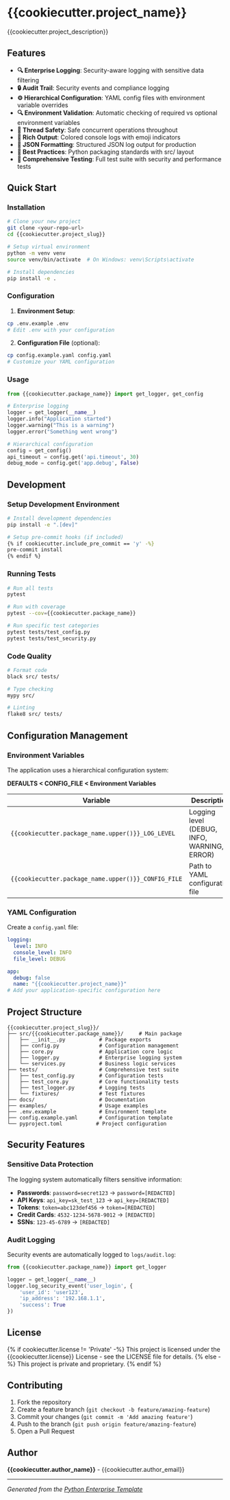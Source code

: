 # {{cookiecutter.project_name}}

{{cookiecutter.project_description}}

## Features

- **🔍 Enterprise Logging**: Security-aware logging with sensitive data filtering
- **🔒 Audit Trail**: Security events and compliance logging
- **⚙️ Hierarchical Configuration**: YAML config files with environment variable overrides
- **🔍 Environment Validation**: Automatic checking of required vs optional environment variables
- **🧵 Thread Safety**: Safe concurrent operations throughout
- **🎨 Rich Output**: Colored console logs with emoji indicators
- **📝 JSON Formatting**: Structured JSON log output for production
- **📁 Best Practices**: Python packaging standards with src/ layout
- **🧪 Comprehensive Testing**: Full test suite with security and performance tests

## Quick Start

### Installation

```bash
# Clone your new project
git clone <your-repo-url>
cd {{cookiecutter.project_slug}}

# Setup virtual environment
python -m venv venv
source venv/bin/activate  # On Windows: venv\Scripts\activate

# Install dependencies
pip install -e .
```

### Configuration

1. **Environment Setup**:

```bash
cp .env.example .env
# Edit .env with your configuration
```

2. **Configuration File** (optional):

```bash
cp config.example.yaml config.yaml
# Customize your YAML configuration
```

### Usage

```python
from {{cookiecutter.package_name}} import get_logger, get_config

# Enterprise logging
logger = get_logger(__name__)
logger.info("Application started")
logger.warning("This is a warning")
logger.error("Something went wrong")

# Hierarchical configuration
config = get_config()
api_timeout = config.get('api.timeout', 30)
debug_mode = config.get('app.debug', False)
```

## Development

### Setup Development Environment

```bash
# Install development dependencies
pip install -e ".[dev]"

# Setup pre-commit hooks (if included)
{% if cookiecutter.include_pre_commit == 'y' -%}
pre-commit install
{% endif %}
```

### Running Tests

```bash
# Run all tests
pytest

# Run with coverage
pytest --cov={{cookiecutter.package_name}}

# Run specific test categories
pytest tests/test_config.py
pytest tests/test_security.py
```

### Code Quality

```bash
# Format code
black src/ tests/

# Type checking
mypy src/

# Linting
flake8 src/ tests/
```

## Configuration Management

### Environment Variables

The application uses a hierarchical configuration system:

**DEFAULTS < CONFIG_FILE < Environment Variables**

| Variable                                            | Description                                 | Required |
| --------------------------------------------------- | ------------------------------------------- | -------- |
| `{{cookiecutter.package_name.upper()}}_LOG_LEVEL`   | Logging level (DEBUG, INFO, WARNING, ERROR) | No       |
| `{{cookiecutter.package_name.upper()}}_CONFIG_FILE` | Path to YAML configuration file             | No       |

### YAML Configuration

Create a `config.yaml` file:

```yaml
logging:
  level: INFO
  console_level: INFO
  file_level: DEBUG

app:
  debug: false
  name: "{{cookiecutter.project_name}}"
# Add your application-specific configuration here
```

## Project Structure

```
{{cookiecutter.project_slug}}/
├── src/{{cookiecutter.package_name}}/     # Main package
│   ├── __init__.py           # Package exports
│   ├── config.py             # Configuration management
│   ├── core.py               # Application core logic
│   ├── logger.py             # Enterprise logging system
│   └── services.py           # Business logic services
├── tests/                    # Comprehensive test suite
│   ├── test_config.py        # Configuration tests
│   ├── test_core.py          # Core functionality tests
│   ├── test_logger.py        # Logging tests
│   └── fixtures/             # Test fixtures
├── docs/                     # Documentation
├── examples/                 # Usage examples
├── .env.example              # Environment template
├── config.example.yaml       # Configuration template
└── pyproject.toml           # Project configuration
```

## Security Features

### Sensitive Data Protection

The logging system automatically filters sensitive information:

- **Passwords**: `password=secret123` → `password=[REDACTED]`
- **API Keys**: `api_key=sk_test_123` → `api_key=[REDACTED]`
- **Tokens**: `token=abc123def456` → `token=[REDACTED]`
- **Credit Cards**: `4532-1234-5678-9012` → `[REDACTED]`
- **SSNs**: `123-45-6789` → `[REDACTED]`

### Audit Logging

Security events are automatically logged to `logs/audit.log`:

```python
from {{cookiecutter.package_name}} import get_logger

logger = get_logger(__name__)
logger.log_security_event('user_login', {
    'user_id': 'user123',
    'ip_address': '192.168.1.1',
    'success': True
})
```

## License

{% if cookiecutter.license != 'Private' -%}
This project is licensed under the {{cookiecutter.license}} License - see the LICENSE file for details.
{% else -%}
This project is private and proprietary.
{% endif %}

## Contributing

1. Fork the repository
2. Create a feature branch (`git checkout -b feature/amazing-feature`)
3. Commit your changes (`git commit -m 'Add amazing feature'`)
4. Push to the branch (`git push origin feature/amazing-feature`)
5. Open a Pull Request

## Author

**{{cookiecutter.author_name}}** - {{cookiecutter.author_email}}

---

_Generated from the [Python Enterprise Template](https://github.com/your-username/python-enterprise-template)_
